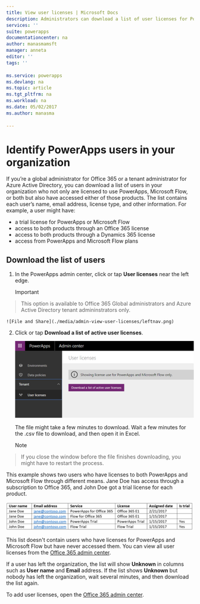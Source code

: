```yaml
---
title: View user licenses | Microsoft Docs
description: Administrators can download a list of user licenses for PowerApps and Microsoft Flow
services: ''
suite: powerapps
documentationcenter: na
author: manasmamsft
manager: anneta
editor: ''
tags: ''

ms.service: powerapps
ms.devlang: na
ms.topic: article
ms.tgt_pltfrm: na
ms.workload: na
ms.date: 05/02/2017
ms.author: manasma

---
```

# Identify PowerApps users in your organization
If you’re a global administrator for Office 365 or a tenant administrator for Azure Active Directory, you can download a list of users in your organization who not only are licensed to use PowerApps, Microsoft Flow, or both but also have accessed either of those products. The list contains each user’s name, email address, license type, and other information. For example, a user might have:

* a trial license for PowerApps or Microsoft Flow
* access to both products through an Office 365 license
* access to both products through a Dynamics 365 license
* access from PowerApps and Microsoft Flow plans

## Download the list of users
1. In the PowerApps admin center, click or tap **User licenses** near the left edge.
   
    > [!IMPORTANT]
> This option is available to Office 365 Global administrators and Azure Active Directory tenant admininstrators only.
   
    ![File and Share](./media/admin-view-user-licenses/leftnav.png)
2. Click or tap **Download a list of active user licenses**.
   
    ![File and Share](./media/admin-view-user-licenses/download-list.png)
   
    The file might take a few minutes to download. Wait a few minutes for the .csv file to download, and then open it in Excel.
   
    > [!NOTE]
> If you close the window before the file finishes downloading, you might have to restart the process.

This example shows two users who have licenses to both PowerApps and Microsoft Flow through different means. Jane Doe has access through a subscription to Office 365, and John Doe got a trial license for each product.

![File and Share](./media/admin-view-user-licenses/table2.png)

This list doesn't contain users who have licenses for PowerApps and Microsoft Flow but have never accessed them. You can view all user licenses from the [Office 365 admin center][1].

If a user has left the organization, the list will show **Unknown** in columns such as **User name** and **Email** address. If the list shows **Unknown** but nobody has left the organization, wait several minutes, and then download the list again.

To add user licenses, open the [Office 365 admin center][1].

<!--Reference links in article-->
[1]:https://support.office.com/article/Assign-or-remove-licenses-for-Office-365-for-business-997596b5-4173-4627-b915-36abac6786dc
